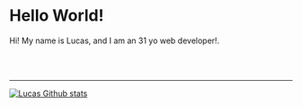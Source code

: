# Hello World!

Hi! My name is Lucas, and I am an 31 yo web developer!.


<br/>
<br/>

---

[![Lucas Github stats](https://github-readme-stats.vercel.app/api?username=lukasver&count_private=true&show_icons=true)](https://github.com/anuraghazra/github-readme-stats)
